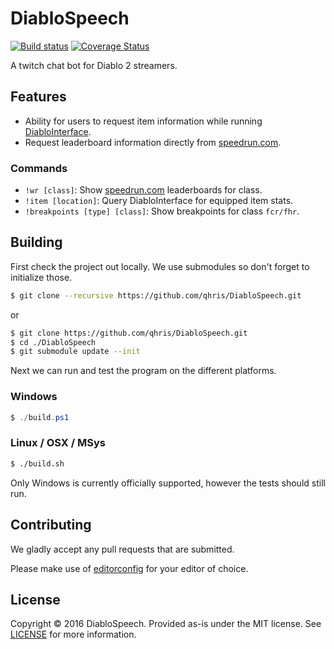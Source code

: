 # DiabloSpeech

[![Build status](https://ci.appveyor.com/api/projects/status/dy2orsw74sjtes33/branch/develop?svg=true)](https://ci.appveyor.com/project/qhris/diablospeech/branch/develop)
[![Coverage Status](https://coveralls.io/repos/github/qhris/DiabloSpeech/badge.svg?branch=develop)](https://coveralls.io/github/qhris/DiabloSpeech?branch=develop)

A twitch chat bot for Diablo 2 streamers.

## Features

- Ability for users to request item information while running [DiabloInterface](https://github.com/Zutatensuppe/DiabloInterface/).
- Request leaderboard information directly from [speedrun.com](http://www.speedrun.com/d2lod).

### Commands

- `!wr [class]`: Show [speedrun.com](http://www.speedrun.com/d2lod) leaderboards for class.
- `!item [location]`: Query DiabloInterface for equipped item stats.
- `!breakpoints [type] [class]`: Show breakpoints for class `fcr/fhr`.

## Building

First check the project out locally. We use submodules so don't forget to initialize those.
```bash
$ git clone --recursive https://github.com/qhris/DiabloSpeech.git
```
or
```bash
$ git clone https://github.com/qhris/DiabloSpeech.git
$ cd ./DiabloSpeech
$ git submodule update --init
```

Next we can run and test the program on the different platforms.

### Windows
```powershell
$ ./build.ps1
```

### Linux / OSX / MSys
```sh
$ ./build.sh
```

Only Windows is currently officially supported, however the tests should still run.

## Contributing

We gladly accept any pull requests that are submitted.

Please make use of [editorconfig](http://editorconfig.org/) for your editor of choice.

## License

Copyright © 2016 DiabloSpeech. Provided as-is under the MIT license. See [LICENSE](./LICENSE) for more information.
